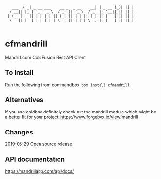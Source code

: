 ```
         __                               _        _  _  _ 
   ___  / _| _ __ ___    __ _  _ __    __| | _ __ (_)| || |
  / __|| |_ | '_ ` _ \  / _` || '_ \  / _` || '__|| || || |
 | (__ |  _|| | | | | || (_| || | | || (_| || |   | || || |
  \___||_|  |_| |_| |_| \__,_||_| |_| \__,_||_|   |_||_||_|
                                                           
```
# cfmandrill
Mandrill.com ColdFusion Rest API Client

## To Install
Run the following from commandbox:
`box install cfmandrill`

## Alternatives
If you use coldbox definitely check out the mandrill module which might be a better fit for your project:
https://www.forgebox.io/view/mandrill

## Changes
2019-05-29 Open source release

## API documentation
https://mandrillapp.com/api/docs/

